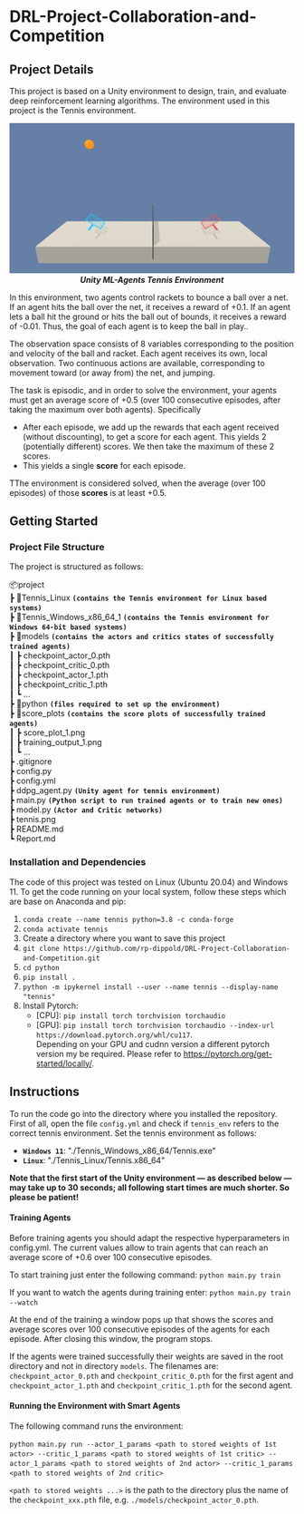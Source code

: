 # DRL-Project-Collaboration-and-Competition

## Project Details
This project is based on a Unity environment to design, train, and evaluate deep reinforcement learning algorithms.
The environment used in this project is the Tennis environment.

<p align="center">
 <img src="tennis.png"/>
    <br>
    <em><b>Unity ML-Agents Tennis Environment</b></em>
</p>

In this environment, two agents control rackets to bounce a ball over a net. If an agent hits the ball over the net, it receives a reward of +0.1. If an agent lets a ball hit the ground or hits the ball out of bounds, it receives a reward of -0.01. Thus, the goal of each agent is to keep the ball in play..

The observation space consists of 8 variables corresponding to the position and velocity of the ball and racket. Each agent receives its own, local observation. Two continuous actions are available, corresponding to movement toward (or away from) the net, and jumping.

The task is episodic, and in order to solve the environment, your agents must get an average score of +0.5 (over 100 consecutive episodes, after taking the maximum over both agents). Specifically

* After each episode, we add up the rewards that each agent received (without discounting), to get a score for each agent. This yields 2 (potentially different) scores. We then take the maximum of these 2 scores.
* This yields a single **score** for each episode.

TThe environment is considered solved, when the average (over 100 episodes) of those **scores** is at least +0.5.

## Getting Started

### Project File Structure
The project is structured as follows:

📦project<br>
 ┣ 📂Tennis_Linux  **`(contains the Tennis environment for Linux based systems)`** <br>
 ┣ 📂Tennis_Windows_x86_64_1  **`(contains the Tennis environment for Windows 64-bit based systems)`** <br>
 ┣ 📂models  **`(contains the actors and critics states of successfully trained agents)`** <br>
 ┃ ┣ checkpoint_actor_0.pth<br>
 ┃ ┣ checkpoint_critic_0.pth<br>
 ┃ ┣ checkpoint_actor_1.pth<br>
 ┃ ┣ checkpoint_critic_1.pth<br>
 ┃ ┗ ... <br>
 ┣ 📂python **`(files required to set up the environment)`** <br>
 ┣ 📂score_plots **`(contains the score plots of successfully trained agents)`** <br>
 ┃ ┣ score_plot_1.png<br>
 ┃ ┣ training_output_1.png<br>
 ┃ ┗ ...<br>
 ┣ .gitignore <br>
 ┣ config.py  <br>
 ┣ config.yml <br>
 ┣ ddpg_agent.py **`(Unity agent for tennis environment)`**<br> 
 ┣ main.py **`(Python script to run trained agents or to train new ones)`**<br>
 ┣ model.py **`(Actor and Critic networks)`**<br>
 ┣ tennis.png <br>
 ┣ README.md <br>
 ┗ Report.md <br>
 
### Installation and Dependencies

The code of this project was tested on Linux (Ubuntu 20.04) and Windows 11. To get the code running on your local system, follow these steps which are base on Anaconda and pip:

1.  `conda create --name tennis python=3.8 -c conda-forge`
2.  `conda activate tennis`
3.  Create a directory where you want to save this project
4.  `git clone https://github.com/rp-dippold/DRL-Project-Collaboration-and-Competition.git`
5.  `cd python`
6.  `pip install .`
7.  `python -m ipykernel install --user --name tennis --display-name "tennis"`
8.  Install Pytorch:
    * [CPU]: `pip install torch torchvision torchaudio`
    * [GPU]: `pip install torch torchvision torchaudio --index-url https://download.pytorch.org/whl/cu117`.\
    Depending on your GPU and cudnn version a different pytorch version my be required. Please refer to 
    https://pytorch.org/get-started/locally/.


## Instructions
To run the code go into the directory where you installed the repository. First of all, open the file `config.yml` and check if `tennis_env` refers to the correct tennis environment. Set the tennis environment as follows:

* **`Windows 11`**: "./Tennis_Windows_x86_64/Tennis.exe"
* **`Linux`**: "./Tennis_Linux/Tennis.x86_64"

**Note that the first start of the Unity environment &mdash; as described below  &mdash; may take up to 30 seconds; all following start times are much shorter. So please be patient!**

#### Training Agents
Before training agents you should adapt the respective hyperparameters in config.yml. The current values allow to train agents that can reach an average score of +0.6 over 100 consecutive episodes.

To start training just enter the following command: `python main.py train`

If you want to watch the agents during training enter: `python main.py train --watch`

At the end of the training a window pops up that shows the scores and average scores over 100 consecutive episodes of
the agents for each episode. After closing this window, the program stops.

If the agents were trained successfully their weights are saved in the root directory and not in directory `models`.
The filenames are: `checkpoint_actor_0.pth` and `checkpoint_critic_0.pth` for the first agent and `checkpoint_actor_1.pth` and `checkpoint_critic_1.pth` for the second agent.

#### Running the Environment with Smart Agents
The following command runs the environment:

`python main.py run --actor_1_params <path to stored weights of 1st actor> --critic_1_params <path to stored weights of 1st critic> --actor_1_params <path to stored weights of 2nd actor> --critic_1_params <path to stored weights of 2nd critic>`

`<path to stored weights ...>` is the path to the directory plus the name of the `checkpoint_xxx.pth` file, e.g.
`./models/checkpoint_actor_0.pth`.
